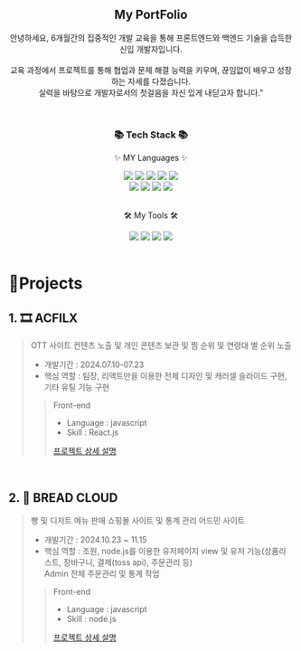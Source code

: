 <div align="center">
	<h2>My PortFolio</h2>
	<p>
		안녕하세요, 6개월간의 집중적인 개발 교육을 통해 프론트엔드와 백엔드 기술을 습득한 신입 개발자입니다.<br><br>
		교육 과정에서 프로젝트를 통해 협업과 문제 해결 능력을 키우며, 끊임없이 배우고 성장하는 자세를 다졌습니다. <br>
		실력을 바탕으로 개발자로서의 첫걸음을 자신 있게 내딛고자 합니다."
	</p>
</div>
<br>

<div align=center>
	<h3>📚 Tech Stack 📚</h3>
	<p>✨ MY Languages ✨</p>
</div>
<div align="center">
	<img src="https://img.shields.io/badge/Java-007396?style=flat&logo=Conda-Forge&logoColor=white" />
	<img src="https://img.shields.io/badge/HTML5-E34F26?style=flat&logo=HTML5&logoColor=white" />
	<img src="https://img.shields.io/badge/CSS3-1572B6?style=flat&logo=CSS3&logoColor=white" />
	<img src="https://img.shields.io/badge/JavaScript-F7DF1E?style=flat&logo=JavaScript&logoColor=white" />
	<img src="https://img.shields.io/badge/jQuery-0769AD?style=flat&logo=jQuery&logoColor=white" />
	<br>
	<img src="https://img.shields.io/badge/Spring-6DB33F?style=flat&logo=Spring&logoColor=white" />
	<img src="https://img.shields.io/badge/Mybatis-000000?style=flat&logo=Fluentd&logoColor=white" />
  <img src="https://img.shields.io/badge/Oracle%20SQL-F80000?style=flat&logo=Oracle&logoColor=white" />
	<img src="https://img.shields.io/badge/MySQL-4479A1?style=flat&logo=MySQL&logoColor=white" />
	<br>	
</div>
<br>
<div align=center>
	<p>🛠 My Tools 🛠</p>
</div>
<div align=center>
	<img src="https://img.shields.io/badge/Eclipse%20IDE-2C2255?style=flat&logo=EclipseIDE&logoColor=white" />
	<img src="https://img.shields.io/badge/Visual%20Studio%20Code-007ACC?style=flat&logo=VisualStudioCode&logoColor=white" />  
	<img src="https://img.shields.io/badge/Tomcat-F8DC75?style=flat&logo=ApacheTomcat&logoColor=white" />
	<img src="https://img.shields.io/badge/GitHub-181717?style=flat&logo=GitHub&logoColor=white" />
	<br>
</div>
<br>

# 📝Projects

## 1. 🎞 ACFILX

> OTT 사이트 컨텐츠 노출 및 개인 콘텐츠 보관 및 찜 순위 및 연령대 별 순위 노출
>
> - 개발기간 : 2024.07.10-07.23
> - 핵심 역할 : 팀장, 리액트만을 이용한 전체 디자인 및 캐러셀 슬라이드 구현, 기타 유틸 기능 구현
>
>> Front-end
>> - Language : javascript
>> - Skill : React.js
>>
>> [프로젝트 상세 설명](https://github.com/Kyuseon-LEE/acflix)

<br />

## 2. 🍞 BREAD CLOUD

> 빵 및 디저트 메뉴 판매 쇼핑몰 사이트 및 통계 관리 어드민 사이트
>
> - 개발기간 : 2024.10.23 ~ 11.15
> - 핵심 역할 : 조원, node.js를 이용한 유저페이지 view 및 유저 기능(상품리스트, 장바구니, 결제(toss api), 주문관리 등)<br>  Admin 전체 주문관리 및 통계 작업 
>
>> Front-end
>> - Language : javascript
>> - Skill : node.js
>>
>> [프로젝트 상세 설명](https://github.com/Kyuseon-LEE/bread_cloud_node.js)

<br />
